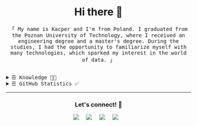 <h1 align="center">Hi there 👋</h1>

<p align="center">
        <!-- Intro -->
        <samp>
                「 My name is Kacper and I'm from Poland. I graduated from the Poznan University of Technology, where I received an engineering degree and a master's degree.
During the studies, I had the opportunity to familiarize myself with many technologies, which sparked my interest in the world of data.
</b> 」
                <br>
                <br>
        </samp>
</p>
<!-- Details Section -->

<details align="left">
    <summary> <samp>&#9776; Knowledge 👨‍🎓</samp></summary>
    <p align="center">
      
Programming Languages:\
  ![C](https://img.shields.io/badge/C-00599C.svg?style=for-the-badge&logo=c&logoColor=white)&nbsp;
  ![Cpp](https://img.shields.io/badge/C++-00599C.svg?&style=for-the-badge&logo=c%2B%2B&logoColor=white)&nbsp;
  ![R](https://img.shields.io/badge/R-00599C.svg?style=for-the-badge&logo=r&logoColor=white)&nbsp;
  ![Python](https://img.shields.io/badge/PYTHON-00599C.svg?&style=for-the-badge&logo=python&logoColor=white)&nbsp;
  ![Kotlin](https://img.shields.io/badge/kotlin-00599C.svg?style=for-the-badge&logo=kotlin&logoColor=white)&nbsp;
  ![Java](https://img.shields.io/badge/java-00599C.svg?style=for-the-badge&logo=java&logoColor=white)&nbsp;
  ![JavaScript](https://img.shields.io/badge/JavaScript-00599C.svg?style=for-the-badge&logo=JavaScript&logoColor=white)&nbsp;
  ![HTML5](https://img.shields.io/badge/html5-00599C.svg?style=for-the-badge&logo=html5&logoColor=white)&nbsp;
  
  ML/DL:\
  ![NumPy](https://img.shields.io/badge/numpy-%233F4F75.svg?style=for-the-badge&logo=numpy&logoColor=white)&nbsp;
  ![Pandas](https://img.shields.io/badge/pandas-%233F4F75.svg?style=for-the-badge&logo=pandas&logoColor=white)&nbsp;
  ![Plotly](https://img.shields.io/badge/Plotly-%233F4F75.svg?style=for-the-badge&logo=plotly&logoColor=white)&nbsp;
  ![scikit-learn](https://img.shields.io/badge/scikit--learn-%233F4F75.svg?style=for-the-badge&logo=scikit-learn&logoColor=white)&nbsp;
  ![seaborn](https://img.shields.io/badge/seaborn-%233F4F75.svg?style=for-the-badge&logo=seaborn&logoColor=white)&nbsp;
  ![matplotlib](https://img.shields.io/badge/matplotlib-%233F4F75.svg?style=for-the-badge&logo=matplotlib&logoColor=white)&nbsp;

  Database Management Systems:\
  ![SQLite](https://img.shields.io/badge/SQLITE-4479A1.svg?&style=for-the-badge&logo=sqlite&logoColor=white)&nbsp;
  ![Oracle](https://img.shields.io/badge/ORACLE-4479A1.svg?&style=for-the-badge&logo=oracle&logoColor=white)&nbsp;
  ![MySQL](https://img.shields.io/badge/MySQL-4479A1.svg?&style=for-the-badge&logo=mariadb&logoColor=white)&nbsp;
  ![Postgre](https://img.shields.io/badge/PostgreSQL-4479A1.svg?&style=for-the-badge&logo=PostgreSQL&logoColor=white)&nbsp;
  
  IDEs:\
  ![VSCode](https://img.shields.io/badge/VSCODE-007ACC.svg?&style=for-the-badge&logo=visual-studio-code)&nbsp;
  ![PyCharm](https://img.shields.io/badge/pycharm-143?style=for-the-badge&logo=pycharm&logoColor=black&color=black&labelColor=green)&nbsp;
  ![Eclipse](https://img.shields.io/badge/ECLIPSE-2C2255.svg?&style=for-the-badge&logo=eclipse)&nbsp;
  ![IntelliJ](https://img.shields.io/badge/INTELLIJ-000000.svg?&style=for-the-badge&logo=intellij-idea)&nbsp;
  ![Jupyter Notebook](https://img.shields.io/badge/jupyter-%23FA0F00.svg?style=for-the-badge&logo=jupyter&logoColor=white)&nbsp;
  ![RStudio](https://img.shields.io/badge/RStudio-4285F4?style=for-the-badge&logo=rstudio&logoColor=white)&nbsp;
  
  Version Control & DevOps Tools:\
  ![Git](https://img.shields.io/badge/GIT-%23F05033.svg?&style=for-the-badge&logo=git&logoColor=white)&nbsp;
  ![GitHub](https://img.shields.io/badge/GITHUB-%23121011.svg?&style=for-the-badge&logo=github&logoColor=white)&nbsp;
  ![Docker](https://img.shields.io/badge/DOCKER-2496ED.svg?&style=for-the-badge&logo=docker&logoColor=white)&nbsp;

  Other:\
  ![ChatGPT](https://img.shields.io/badge/chatGPT-74aa9c?&style=for-the-badge&logo=openai&logoColor=white)&nbsp;
  ![LINUX](https://img.shields.io/badge/LINUX-FCC624?style=for-the-badge&logo=linux&logoColor=black)&nbsp;
</details>

<details align="left">
    <summary> <samp>&#9776; GitHub Statistics ✅</samp></summary>
    <p align="center">
        <br>
        <!-- Activity Widget -->
        <img alt="Kacper's GitHub Stats"
                src="https://github-readme-stats.vercel.app/api?username=alistariscow&show_icons=true&theme=radical" />
        <br>
</details>

<hr/>

<h3 align="center">Let's connect! 💬</h1>

<p align="center">
  <a href="https://www.linkedin.com/in/kacper-matecki/"><img src="https://img.shields.io/badge/linkedin-ffca16.svg?&style=for-the-badge&logo=linkedin&color=blue" /></a>&nbsp;&nbsp;&nbsp;&nbsp;
  <a href="https://mail.google.com/mail/u/0/?fs=1&to=kacpermatecki9@gmail.com&tf=cm"><img src="https://img.shields.io/badge/gmail-ffca16.svg?&style=for-the-badge&logo=gmail&color=grey" /></a>&nbsp;&nbsp;&nbsp;&nbsp;
  <a href="https://www.facebook.com/kacper.matecki.50/"><img src="https://img.shields.io/badge/facebook-ffca16.svg?&style=for-the-badge&logo=facebook&logoColor=blue&color=white" /></a>&nbsp;&nbsp;&nbsp;&nbsp;
  <a href="https://leetcode.com/u/Kacper_Matecki/"><img src="https://img.shields.io/badge/LeetCode-000000?style=for-the-badge&logo=LeetCode&logoColor=#d16c06" /></a>&nbsp;&nbsp;&nbsp;&nbsp;
</p>
